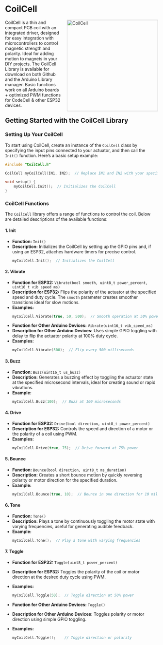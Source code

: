 
# CoilCell

<img src="https://microbots.io/cdn/shop/files/Untitled-Copy_2048x.png?v=1720532841" alt="CoilCell" width="300" align="right" style="margin-left: 20px;">
CoilCell is a thin and compact PCB coil with an integrated driver, designed for easy integration with microcontrollers to control magnetic strength and polarity. Ideal for adding motion to magnets in your DIY projects. The CoilCell Library is available for download on both Github and the Arduino Library manager. Basic functions work on all Arduino boards + optimized PWM functions for CodeCell & other ESP32 devices.

## Getting Started with the CoilCell Library

### Setting Up Your CoilCell

To start using CoilCell, create an instance of the `CoilCell` class by specifying the input pins connected to your actuator, and then call the `Init()` function. Here’s a basic setup example:

```cpp
#include "CoilCell.h"

CoilCell myCoilCell(IN1, IN2);  // Replace IN1 and IN2 with your specific pins

void setup() {
    myCoilCell.Init();  // Initializes the CoilCell
}
```

### CoilCell Functions

The `CoilCell` library offers a range of functions to control the coil. Below are detailed descriptions of the available functions:

#### 1. **Init**
   - **Function:** `Init()`
   - **Description:** Initializes the CoilCell by setting up the GPIO pins and, if using an ESP32, attaches hardware timers for precise control.
     ```cpp
     myCoilCell.Init();  // Initializes the CoilCell
     ```

#### 2. **Vibrate**
   - **Function for ESP32:** `Vibrate(bool smooth, uint8_t power_percent, uint16_t vib_speed_ms)`
   - **Description for ESP32:** Flips the polarity of the actuator at the specified speed and duty cycle. The `smooth` parameter creates smoother transitions ideal for slow motions.
   - **Examples:**
     ```cpp
     myCoilCell.Vibrate(true, 50, 500);  // Smooth operation at 50% power, flipping every 500 ms
     ```
   - **Function for Other Arduino Devices:** `Vibrate(uint16_t vib_speed_ms)`
   - **Description for Other Arduino Devices:** Uses simple GPIO toggling with delay to flip the actuator polarity at 100% duty cycle.
   - **Examples:**
     ```cpp
     myCoilCell.Vibrate(500);  // Flip every 500 milliseconds
     ```

#### 3. **Buzz**
   - **Function:** `Buzz(uint16_t us_buzz)`
   - **Description:** Generates a buzzing effect by toggling the actuator state at the specified microsecond intervals, ideal for creating sound or rapid vibrations.
   - **Example:**
     ```cpp
     myCoilCell.Buzz(100);  // Buzz at 100 microseconds
     ```

#### 4. **Drive**
   - **Function for ESP32:** `Drive(bool direction, uint8_t power_percent)`
   - **Description for ESP32:** Controls the speed and direction of a motor or the polarity of a coil using PWM.
   - **Examples:**
     ```cpp
     myCoilCell.Drive(true, 75);  // Drive forward at 75% power
     ```

#### 5. **Bounce**
   - **Function:** `Bounce(bool direction, uint8_t ms_duration)`
   - **Description:** Creates a short bounce motion by quickly reversing polarity or motor direction for the specified duration.
   - **Example:**
     ```cpp
     myCoilCell.Bounce(true, 10);  // Bounce in one direction for 10 milliseconds
     ```

#### 6. **Tone**
   - **Function:** `Tone()`
   - **Description:** Plays a tone by continuously toggling the motor state with varying frequencies, useful for generating audible feedback.
   - **Example:**
     ```cpp
     myCoilCell.Tone();  // Play a tone with varying frequencies
     ```

#### 7. **Toggle**
   - **Function for ESP32:** `Toggle(uint8_t power_percent)`
   - **Description for ESP32:** Toggles the polarity of the coil or motor direction at the desired duty cycle using PWM.
   - **Examples:**
     ```cpp
     myCoilCell.Toggle(50);  // Toggle direction at 50% power
     ```
     
   - **Function for Other Arduino Devices:** `Toggle()`
   - **Description for Other Arduino Devices:** Toggles polarity or motor direction using simple GPIO toggling.
   - **Examples:**
     ```cpp
     myCoilCell.Toggle();    // Toggle direction or polarity
     ```

